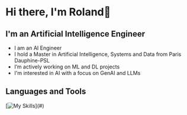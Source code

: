 # Hi there, I'm Roland👋

##  I'm an Artificial Intelligence Engineer
- I am an AI Engineer
- I hold a Master in Artificial Intelligence, Systems and Data from Paris Dauphine-PSL
- I’m actively working on ML and DL projects
- I'm interested in AI with a focus on GenAI and LLMs

## Languages and Tools 
[![My Skills](https://skillicons.dev/icons?i=python,vscode,git,github,pycharm,html,css,js,mysql,md,)](#)

